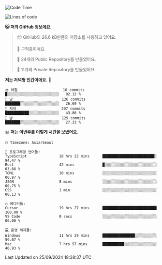   <!--START_SECTION:waka-->
![Code Time](http://img.shields.io/badge/Code%20Time-841%20hrs%2010%20mins-blue)

![Lines of code](https://img.shields.io/badge/%EC%A0%80%EB%8A%94%20%EC%97%AC%ED%83%9C%EA%B9%8C%EC%A7%80%20-413.9%20thousand%20%EC%A4%84%EC%9D%98%20%EC%BD%94%EB%93%9C%EB%A5%BC%20%EC%9E%91%EC%84%B1%ED%96%88%EC%96%B4%EC%9A%94.-blue)

**🐱 저의 GitHub 정보에요.** 

> 📦 GitHub의 26.6 kB만큼의 저장소를 사용하고 있어요. 
 > 
> 💼 구직중이에요.
 > 
> 📜 24개의 Public Repository를 만들었어요. 
 > 
> 🔑 11개의 Private Repository를 만들었어요. 
 > 
**저는 저녁형 인간이에요. 🦉** 

```text
🌞 아침                     10 commits          █░░░░░░░░░░░░░░░░░░░░░░░░   02.12 % 
🌆 낮　                     126 commits         ███████░░░░░░░░░░░░░░░░░░   26.69 % 
🌃 저녁                     207 commits         ███████████░░░░░░░░░░░░░░   43.86 % 
🌙 밤　                     129 commits         ███████░░░░░░░░░░░░░░░░░░   27.33 % 
```


📊 **저는 이번주를 이렇게 시간을 보냈어요.** 

```text
🕑︎ Timezone: Asia/Seoul

💬 프로그래밍 언어들: 
TypeScript               18 hrs 22 mins      ████████████████████████░   94.47 % 
Rust                     42 mins             █░░░░░░░░░░░░░░░░░░░░░░░░   03.66 % 
TOML                     10 mins             ░░░░░░░░░░░░░░░░░░░░░░░░░   00.87 % 
JSON                     8 mins              ░░░░░░░░░░░░░░░░░░░░░░░░░   00.75 % 
CSS                      1 min               ░░░░░░░░░░░░░░░░░░░░░░░░░   00.13 % 

🔥 에디터들: 
Cursor                   19 hrs 27 mins      █████████████████████████   100.00 % 
VS Code                  0 secs              ░░░░░░░░░░░░░░░░░░░░░░░░░   00.00 % 

💻 운영 체제들: 
Windows                  11 hrs 29 mins      ███████████████░░░░░░░░░░   59.07 % 
Mac                      7 hrs 57 mins       ██████████░░░░░░░░░░░░░░░   40.93 % 
```


 Last Updated on 25/09/2024 18:38:37 UTC
<!--END_SECTION:waka-->
